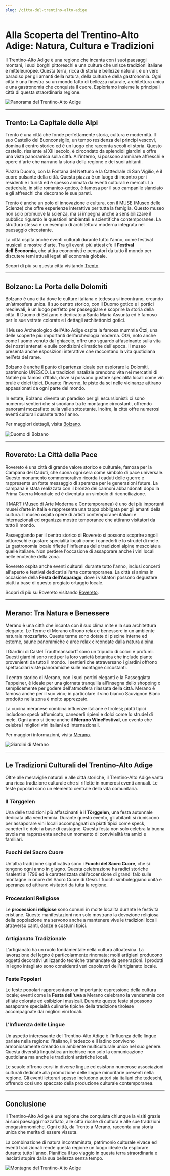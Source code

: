 ```yaml
---
slug: /citta-del-trentino-alto-adige
---
```


# Alla Scoperta del Trentino-Alto Adige: Natura, Cultura e Tradizioni

Il Trentino-Alto Adige è una regione che incanta con i suoi paesaggi montani, i suoi borghi pittoreschi e una cultura che unisce tradizioni italiane e mitteleuropee. Questa terra, ricca di storia e bellezze naturali, è un vero paradiso per gli amanti della natura, della cultura e della gastronomia. Ogni città è una finestra su un mondo fatto di bellezza naturale, architettura unica e una gastronomia che conquista il cuore. Esploriamo insieme le principali città di questa straordinaria regione.

![Panorama del Trentino-Alto Adige](/guide-img/output/123.jpg)

---

## Trento: La Capitale delle Alpi

Trento è una città che fonde perfettamente storia, cultura e modernità. Il suo Castello del Buonconsiglio, un tempo residenza dei principi vescovi, domina il centro storico ed è un luogo che racconta secoli di storia. Questo castello, risalente al XIII secolo, è circondato da splendidi giardini e offre una vista panoramica sulla città. All'interno, si possono ammirare affreschi e opere d'arte che narrano la storia della regione e dei suoi abitanti.

Piazza Duomo, con la Fontana del Nettuno e la Cattedrale di San Vigilio, è il cuore pulsante della città. Questa piazza è un luogo di incontro per i residenti e i turisti ed è spesso animata da eventi culturali e mercati. La cattedrale, in stile romanico-gotico, è famosa per il suo campanile slanciato e gli affreschi che decorano le sue pareti.

Trento è anche un polo di innovazione e cultura, con il MUSE (Museo delle Scienze) che offre esperienze interattive per tutta la famiglia. Questo museo non solo promuove la scienza, ma si impegna anche a sensibilizzare il pubblico riguardo le questioni ambientali e scientifiche contemporanee. La struttura stessa è un esempio di architettura moderna integrata nel paesaggio circostante.

La città ospita anche eventi culturali durante tutto l'anno, come festival musicali e mostre d'arte. Tra gli eventi più attesi c'è il **Festival dell'Economia**, che attira economisti e pensatori da tutto il mondo per discutere temi attuali legati all'economia globale.

Scopri di più su questa città visitando [Trento](https://www.impresaitalia.info/cat/trentino/trento.aspx).

---

## Bolzano: La Porta delle Dolomiti

Bolzano è una città dove le culture italiana e tedesca si incontrano, creando un’atmosfera unica. Il suo centro storico, con il Duomo gotico e i portici medievali, è un luogo perfetto per passeggiare e scoprire la storia della città. Il Duomo di Bolzano è dedicato a Santa Maria Assunta ed è famoso per le sue vetrate colorate e i dettagli architettonici gotici.

Il Museo Archeologico dell'Alto Adige ospita la famosa mummia Ötzi, una delle scoperte più importanti dell’archeologia moderna. Ötzi, noto anche come l'uomo venuto dal ghiaccio, offre uno sguardo affascinante sulla vita dei nostri antenati e sulle condizioni climatiche dell'epoca. Il museo presenta anche esposizioni interattive che raccontano la vita quotidiana nell'età del rame.

Bolzano è anche il punto di partenza ideale per esplorare le Dolomiti, patrimonio UNESCO. Le tradizioni natalizie prendono vita nei mercatini di Natale più famosi d’Italia, dove si possono gustare specialità locali come vin brulé e dolci tipici. Durante l'inverno, le piste da sci nelle vicinanze attirano appassionati da ogni parte del mondo.

In estate, Bolzano diventa un paradiso per gli escursionisti: ci sono numerosi sentieri che si snodano tra le montagne circostanti, offrendo panorami mozzafiato sulla valle sottostante. Inoltre, la città offre numerosi eventi culturali durante tutto l'anno.

Per maggiori dettagli, visita [Bolzano](https://www.impresaitalia.info/cat/trentino/bolzano.aspx).

![Duomo di Bolzano](/guide-img/output/124.jpg)

---

## Rovereto: La Città della Pace

Rovereto è una città di grande valore storico e culturale, famosa per la Campana dei Caduti, che suona ogni sera come simbolo di pace universale. Questo monumento commemorativo ricorda i caduti delle guerre e rappresenta un forte messaggio di speranza per le generazioni future. La campana è stata realizzata con il bronzo dei cannoni abbandonati dopo la Prima Guerra Mondiale ed è diventata un simbolo di riconciliazione.

Il MART (Museo di Arte Moderna e Contemporanea) è uno dei più importanti musei d’arte in Italia e rappresenta una tappa obbligata per gli amanti della cultura. Il museo ospita opere di artisti contemporanei italiani e internazionali ed organizza mostre temporanee che attirano visitatori da tutto il mondo.

Passeggiando per il centro storico di Rovereto si possono scoprire angoli pittoreschi e gustare specialità locali come i canederli e lo strudel di mele. La gastronomia locale riflette l'influenza delle tradizioni alpine mescolate a quelle italiane. Non perdere l'occasione di assaporare anche i vini locali nelle enoteche della zona.

Rovereto ospita anche eventi culturali durante tutto l'anno, inclusi concerti all'aperto e festival dedicati all'arte contemporanea. La città si anima in occasione della **Festa dell’Asparago**, dove i visitatori possono degustare piatti a base di questo pregiato ortaggio locale.

Scopri di più su Rovereto visitando [Rovereto](https://www.impresaitalia.info/cat/trentino/rovereto.aspx).

---

## Merano: Tra Natura e Benessere

Merano è una città che incanta con il suo clima mite e la sua architettura elegante. Le Terme di Merano offrono relax e benessere in un ambiente naturale mozzafiato. Queste terme sono dotate di piscine interne ed esterne, saune panoramiche e aree relax circondate dalla natura alpina.

I Giardini di Castel Trauttmansdorff sono un tripudio di colori e profumi. Questi giardini sono noti per la loro varietà botanica che include piante provenienti da tutto il mondo. I sentieri che attraversano i giardini offrono spettacolari viste panoramiche sulle montagne circostanti.

Il centro storico di Merano, con i suoi portici eleganti e la Passeggiata Tappeiner, è ideale per una giornata tranquilla all'insegna dello shopping o semplicemente per godere dell'atmosfera rilassata della città. Merano è famosa anche per il suo vino; in particolare il vino bianco Sauvignon Blanc prodotto nella zona è molto apprezzato.

La cucina meranese combina influenze italiane e tirolesi; piatti tipici includono speck affumicato, canederli ripieni e dolci come lo strudel di mele. Ogni anno si tiene anche il **Merano WineFestival**, un evento che celebra i migliori vini italiani ed internazionali.

Per maggiori informazioni, visita [Merano](https://www.impresaitalia.info/cat/trentino/merano.aspx).

![Giardini di Merano](/guide-img/output/125.jpg)

---

## Le Tradizioni Culturali del Trentino-Alto Adige

Oltre alle meraviglie naturali e alle città storiche, il Trentino-Alto Adige vanta una ricca tradizione culturale che si riflette in numerosi eventi annuali. Le feste popolari sono un elemento centrale della vita comunitaria.

### Il Törggelen

Una delle tradizioni più affascinanti è il **Törggelen**, una festa autunnale dedicata alla vendemmia. Durante questo evento, gli abitanti si riuniscono per assaporare vini locali accompagnati da piatti tipici come speck, canederli e dolci a base di castagne. Questa festa non solo celebra la buona tavola ma rappresenta anche un momento di convivialità tra amici e familiari.

### Fuochi del Sacro Cuore

Un'altra tradizione significativa sono i **Fuochi del Sacro Cuore**, che si tengono ogni anno in giugno. Questa celebrazione ha radici storiche risalenti al 1796 ed è caratterizzata dall'accensione di grandi falò sulle montagne in onore del Sacro Cuore di Gesù. I fuochi simboleggiano unità e speranza ed attirano visitatori da tutta la regione.

### Processioni Religiose

Le **processioni religiose** sono comuni in molte località durante le festività cristiane. Queste manifestazioni non solo mostrano la devozione religiosa della popolazione ma servono anche a mantenere vive le tradizioni locali attraverso canti, danze e costumi tipici.

### Artigianato Tradizionale

L’artigianato ha un ruolo fondamentale nella cultura altoatesina. La lavorazione del legno è particolarmente rinomata; molti artigiani producono oggetti decorativi utilizzando tecniche tramandate da generazioni. I prodotti in legno intagliato sono considerati veri capolavori dell'artigianato locale.

### Feste Popolari

Le feste popolari rappresentano un'importante espressione della cultura locale; eventi come la **Festa dell'uva** a Merano celebrano la vendemmia con sfilate colorate ed esibizioni musicali. Durante queste feste si possono assaporare specialità culinarie tipiche della tradizione tirolese accompagnate dai migliori vini locali.

### L’Influenza delle Lingue

Un aspetto interessante del Trentino-Alto Adige è l'influenza delle lingue parlate nella regione: l'italiano, il tedesco e il ladino convivono armoniosamente creando un ambiente multiculturale unico nel suo genere. Questa diversità linguistica arricchisce non solo la comunicazione quotidiana ma anche le tradizioni artistiche locali.

Le scuole offrono corsi in diverse lingue ed esistono numerose associazioni culturali dedicate alla promozione delle lingue minoritarie presenti nella regione. Gli eventi letterari spesso includono autori sia italiani che tedeschi, offrendo così uno spaccato della produzione culturale contemporanea.

---

## Conclusione

Il Trentino-Alto Adige è una regione che conquista chiunque la visiti grazie ai suoi paesaggi mozzafiato, alle città ricche di cultura e alle sue tradizioni enogastronomiche. Ogni città, da Trento a Merano, racconta una storia unica che merita di essere vissuta.

La combinazione di natura incontaminata, patrimonio culturale vivace ed eventi tradizionali rende questa regione un luogo ideale da esplorare durante tutto l'anno. Pianifica il tuo viaggio in questa terra straordinaria e lasciati stupire dalla sua bellezza senza tempo.

![Montagne del Trentino-Alto Adige](/guide-img/output/126.jpg)
